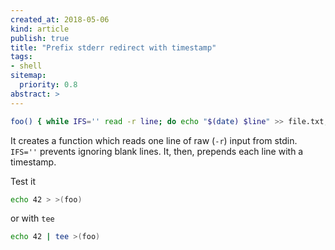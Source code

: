 ```yaml
---
created_at: 2018-05-06
kind: article
publish: true
title: "Prefix stderr redirect with timestamp"
tags:
- shell
sitemap:
  priority: 0.8
abstract: >
---
```



```sh
foo() { while IFS='' read -r line; do echo "$(date) $line" >> file.txt; done; };
```

It creates a function which reads one line of raw (`-r`) input from stdin. `IFS=''` prevents ignoring blank lines.
It, then, prepends each line with a timestamp.

Test it

```sh
echo 42 > >(foo)
```

or with `tee`

```sh
echo 42 | tee >(foo)
```